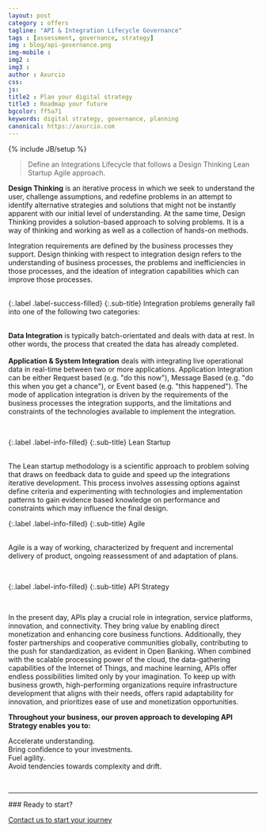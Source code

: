```yaml
---
layout: post
category : offers
tagline: "API & Integration Lifecycle Governance"
tags : [assessment, governance, strategy]
img : blog/api-governance.png
img-mobile : 
img2 : 
img3 : 
author : Axurcio
css: 
js: 
title2 : Plan your digital strategy
title3 : Roadmap your future
bgcolor: ff5a71
keywords: digital strategy, governance, planning
canonical: https://axurcio.com
---
```

{% include JB/setup %}

> Define an Integrations Lifecycle that follows a Design Thinking Lean Startup Agile approach.   
<!--more-->
   

**Design Thinking** is an iterative process in which we seek to understand the user, challenge assumptions, and redefine problems in an attempt to identify alternative strategies and solutions that might not be instantly apparent with our initial level of understanding. At the same time, Design Thinking provides a solution-based approach to solving problems. It is a way of thinking and working as well as a collection of hands-on methods.

Integration requirements are defined by the business processes they support. Design thinking with respect to integration design refers to the understanding of business processes, the problems and inefficiencies in those processes, and the ideation of integration capabilities which can improve those processes.  
<br />

{:.label .label-success-filled}
{:.sub-title}
Integration problems generally fall into one of the following two categories:
<br />
<br /> 

**Data Integration** is typically batch-orientated and deals with data at rest. In other words, the process that created the data has already completed.    
<br /> 
**Application & System Integration** deals with integrating live operational data in real-time between two or more applications. Application Integration can be either Request based (e.g. "do this now"), Message Based (e.g. "do this when you get a chance"), or Event based (e.g. "this happened"). The mode of application integration is driven by the requirements of the business processes the integration supports, and the limitations and constraints of the technologies available to implement the integration.    

<br />    

{:.label .label-info-filled}
{:.sub-title}
Lean Startup

<br />    
The Lean startup methodology is a scientific approach to problem solving that draws on feedback data to guide and speed up the integrations iterative development. This process involves assessing options against define criteria and experimenting with technologies and implementation patterns to gain evidence based knowledge on performance and constraints which may influence the final design.

{:.label .label-info-filled}
{:.sub-title}
Agile  
<br />   

Agile is a way of working, characterized by frequent and incremental delivery of product, ongoing reassessment of and adaptation of plans.  


<br />    

{:.label .label-info-filled}
{:.sub-title}
API Strategy

<br />   

In the present day, APIs play a crucial role in integration, service platforms, innovation, and connectivity. They bring value by enabling direct monetization and enhancing core business functions. Additionally, they foster partnerships and cooperative communities globally, contributing to the push for standardization, as evident in Open Banking. When combined with the scalable processing power of the cloud, the data-gathering capabilities of the Internet of Things, and machine learning, APIs offer endless possibilities limited only by your imagination. To keep up with business growth, high-performing organizations require infrastructure development that aligns with their needs, offers rapid adaptability for innovation, and prioritizes ease of use and monetization opportunities.    

**Throughout your business, our proven approach to developing API Strategy enables you to:**    

Accelerate understanding.   
Bring confidence to your investments.   
Fuel agility.    
Avoid tendencies towards complexity and drift.    

 
<br />
<hr />
### Ready to start?  

[Contact us to start your journey](/contact)